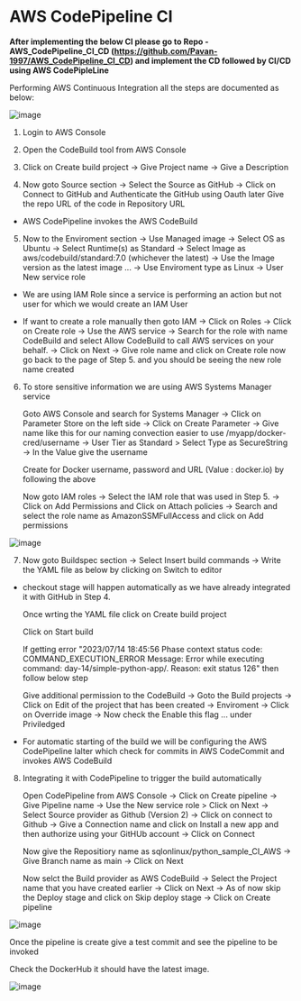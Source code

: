 # AWS CodePipeline CI 
**After implementing the below CI please go to Repo - AWS_CodePipeline_CI_CD (https://github.com/Pavan-1997/AWS_CodePipeline_CI_CD) and implement the CD followed by CI/CD using AWS CodePipleLine**

Performing AWS Continuous Integration all the steps are documented as below:
  
![image](https://github.com/Pavan-1997/AWS_CodePipeline_CI/assets/32020205/8e202156-2d1a-478d-8132-e07a04b23b1e)

1. Login to AWS Console  
    

2. Open the CodeBuild tool from AWS Console


3. Click on Create build project -> Give Project name -> Give a Description


4. Now goto Source section -> Select the Source as GitHub -> Click on Connect to GitHub and Authenticate the GitHub using Oauth later Give the repo URL of the code in Repository URL

- AWS CodePipeline invokes the AWS CodeBuild


5. Now to the Enviroment section -> Use Managed image -> Select OS as Ubuntu -> Select Runtime(s) as Standard -> Select Image as aws/codebuild/standard:7.0 (whichever the latest) -> Use the Image version as the latest image ... -> Use Enviroment type as Linux -> User New service role

- We are using IAM Role since a service is performing an action but not user for which we would create an IAM User

-  If want to create a role manually then goto IAM -> Click on Roles -> Click on Create role -> Use the AWS service -> Search for the role with name CodeBuild and select Allow CodeBuild to call AWS services on your behalf. -> Click on Next -> Give role name and click on Create role now go back to the page of Step 5. and you should be seeing the new role name created 


6. To store sensitive information we are using AWS Systems Manager service

    Goto AWS Console and search for Systems Manager -> Click on Parameter Store on the left side -> Click on Create Parameter -> Give name like this for our naming convection easier to use /myapp/docker-cred/username -> User Tier as Standard > Select Type as SecureString -> In the Value give the username
    
    Create for Docker username, password and URL (Value : docker.io) by following the above
    
    Now goto IAM roles -> Select the IAM role that was used in Step 5. -> Click on Add Permissions and Click on Attach policies -> Search and select the role name as AmazonSSMFullAccess and click on Add permissions

![image](https://github.com/Pavan-1997/AWS_CodePipeline_CI/assets/32020205/0e8aa04b-6d8c-485d-b84f-9da7637c0295)


7. Now goto Buildspec section -> Select Insert build commands -> Write the YAML file as below by clicking on Switch to editor

- checkout stage will happen automatically as we have already integrated it with GitHub in Step 4.

    Once wrting the YAML file click on Create build project
    
    Click on Start build 
    
    If getting error "2023/07/14 18:45:56 Phase context status code: COMMAND_EXECUTION_ERROR Message: Error while executing command: day-14/simple-python-app/. Reason: exit status 126" then follow below step
    
    Give additional permission to the CodeBuild -> Goto the Build projects -> Click on Edit of the project that has been created -> Enviroment -> Click on Override image -> Now check the Enable this flag ... under Priviledged

- For automatic starting of the build we will be configuring the AWS CodePipeline lalter which check for commits in AWS CodeCommit and invokes AWS CodeBuild


8. Integrating it with CodePipeline to trigger the build automatically

    Open CodePipeline from AWS Console -> Click on Create pipeline -> Give Pipeline name -> Use the New service role >  Click on Next -> Select Source provider as Github (Version 2) -> Click on connect to Github -> Give a Connection name and click on Install a new app and then authorize using your GitHUb account -> Click on Connect 
    
    Now give the Repositiory name as sqlonlinux/python_sample_CI_AWS -> Give Branch name as main -> Click on Next 
    
    Now selct the Build provider as AWS CodeBuild -> Select the Project name that you have created earlier -> Click on Next -> As of now skip the Deploy stage and click on Skip deploy stage -> Click on Create pipeline

![image](https://github.com/Pavan-1997/AWS_CodePipeline_CI/assets/32020205/e012de48-2c02-4651-9ca2-6c3e77cb740d)

Once the pipeline is create give a test commit and see the pipeline to be invoked 

Check the DockerHub it should have the latest image.

![image](https://github.com/Pavan-1997/AWS_CodePipeline_CI/assets/32020205/06f7d573-fb0d-4563-b089-7e153fe2f4a9)
